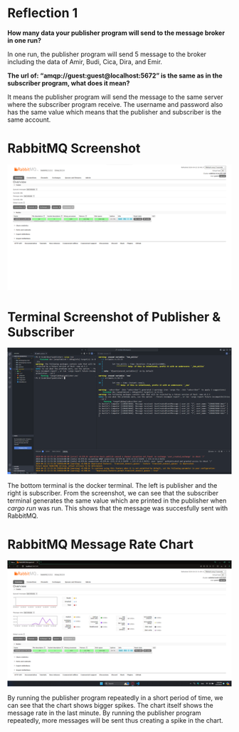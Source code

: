 # Reflection 1

**How many data your publisher program will send to the message broker in one run?**

In one run, the publisher program will send 5 message to the broker including the data of Amir, Budi, Cica, Dira, and Emir.

**The url of: “amqp://guest:guest@localhost:5672” is the same as in the subscriber program, what does it mean?**

It means the publisher program will send the message to the same server where the subscriber program receive. The username and password also has the same value which means that the publisher and subscriber is the same account.

# RabbitMQ Screenshot

![RabbitMQ Overview Screenshot](/assets/rabbitmq-overview.png)

# Terminal Screenshot of Publisher & Subscriber

![Terminal Screenshot](/assets/terminal.png)

The bottom terminal is the docker terminal. The left is publisher and the right is subscriber. From the screenshot, we can see that the subscriber terminal generates the same value which are printed in the publisher when _cargo run_ was run. This shows that the message was succesfully sent with RabbitMQ.

# RabbitMQ Message Rate Chart

![Message Rate Chart](/assets/message-rate.png)

By running the publisher program repeatedly in a short period of time, we can see that the chart shows bigger spikes. The chart itself shows the message rate in the last minute. By running the publisher program repeatedly, more messages will be sent thus creating a spike in the chart.
